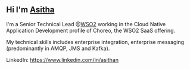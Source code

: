 ## Hi I'm [Asitha](https://asitha.github.io)

I'm a Senior Technical Lead @[WSO2](https://wso2.com) working in the Cloud Native Application Development profile of Choreo, the WSO2 SaaS offering. 

My technical skills includes enterprise integration, enterprise messaging (predominantly
in AMQP, JMS and Kafka). 

LinkedIn: https://www.linkedin.com/in/asithan
